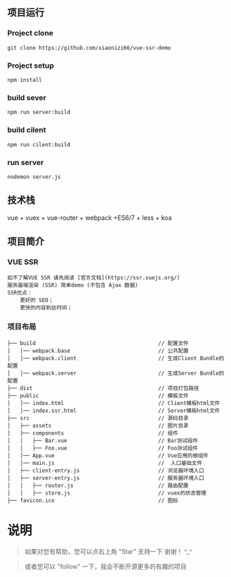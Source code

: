 
## 项目运行
### Project clone
```
git clone https://github.com/xiaonizi66/vue-ssr-demo  
```
### Project setup
```
npm install
```
### build sever
```
npm run server:build
```
### build cilent
```
npm run cilent:build
```
### run server
```
nodemon server.js
```

## 技术栈

vue + vuex + vue-router + webpack +ES6/7 + less + koa

## 项目简介

### VUE SSR
```
如不了解VUE SSR 请先阅读 [官方文档](https://ssr.vuejs.org/)
服务器端渲染 (SSR) 简单demo (不包含 Ajax 数据)
SSR优点：
    更好的 SEO；
    更快的内容到达时间；
```
### 项目布局

```
├── build                                       // 配置文件
│   │── webpack.base                            // 公共配置
│   │── webpack.client                          // 生成Client Bundle的配置
│   │── webpack.server                          // 生成Server Bundle的配置
├── dist                                        // 项目打包路径
├── public                                      // 模板文件
│   │── index.html                              // Client模板html文件
│   │── index.ssr.html                          // Server模板html文件
├── src                                         // 源码目录
│   ├── assets                                  // 图片目录
│   ├── components                              // 组件
│   │   ├── Bar.vue                             // Bar测试组件
│   │   ├── Foo.vue                             // Foo测试组件
│   │── App.vue                                 // Vue应用的根组件
│   │── main.js                                 //  入口基础文件
│   ├── client-entry.js                         // 浏览器环境入口
│   ├── server-entry.js                         // 服务器环境入口
│   │   ├── router.js                           // 路由配置
│   │   ├── store.js                            // vuex的状态管理
├── favicon.ico                                 // 图标
```
# 说明

>  如果对您有帮助，您可以点右上角 "Star" 支持一下 谢谢！ ^_^

>  或者您可以 "follow" 一下，我会不断开源更多的有趣的项目